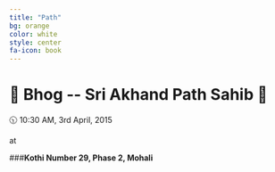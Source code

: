 ```yaml
---
title: "Path"
bg: orange
color: white
style: center
fa-icon: book
---
```


# :pray: Bhog -- Sri Akhand Path Sahib :pray:
:clock1030: 10:30 AM, 3rd April, 2015

at 

###__Kothi Number 29, Phase 2, Mohali__


